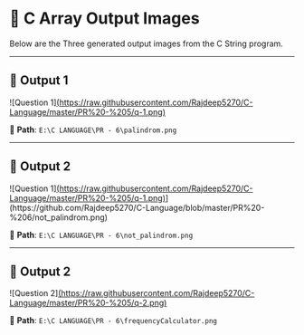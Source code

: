 # 🎨 C Array Output Images

Below are the Three generated output images from the C String program.

---

## 🔢 Output 1  
![Question 1][(https://raw.githubusercontent.com/Rajdeep5270/C-Language/master/PR%20-%205/q-1.png)](https://github.com/Rajdeep5270/C-Language/blob/master/PR%20-%206/palindrom.png)

📁 **Path**: `E:\C LANGUAGE\PR - 6\palindrom.png`

---

## 🔢 Output 2  
![Question 1][(https://raw.githubusercontent.com/Rajdeep5270/C-Language/master/PR%20-%205/q-1.png)](https://github.com/Rajdeep5270/C-Language/blob/master/PR%20-%206/palindrom.png](https://github.com/Rajdeep5270/C-Language/blob/master/PR%20-%206/not_palindrom.png))](https://github.com/Rajdeep5270/C-Language/blob/master/PR%20-%206/not_palindrom.png)

📁 **Path**: `E:\C LANGUAGE\PR - 6\not_palindrom.png`

---

## 🔢 Output 2  
![Question 2][(https://raw.githubusercontent.com/Rajdeep5270/C-Language/master/PR%20-%205/q-2.png)](https://github.com/Rajdeep5270/C-Language/blob/master/PR%20-%206/frequencyCalculator.png)

📁 **Path**: `E:\C LANGUAGE\PR - 6\frequencyCalculator.png`

